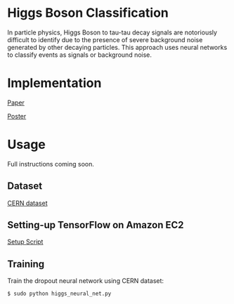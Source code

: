 # Higgs Boson Classification
In particle physics, Higgs Boson to tau-tau decay signals are notoriously difficult to identify due to the presence of severe background noise generated by other decaying particles. This approach uses neural networks to classify events as signals or background noise.

# Implementation
[Paper](http://cs229.stanford.edu/proj2015/017_report.pdf)


[Poster](http://cs229.stanford.edu/proj2015/017_poster.pdf)

# Usage
Full instructions coming soon.

## Dataset
[CERN dataset](https://www.kaggle.com/c/higgs-boson/data)

## Setting-up TensorFlow on Amazon EC2
[Setup Script](https://gist.github.com/erikbern/78ba519b97b440e10640)

## Training
Train the dropout neural network using CERN dataset:
```
$ sudo python higgs_neural_net.py 
```

